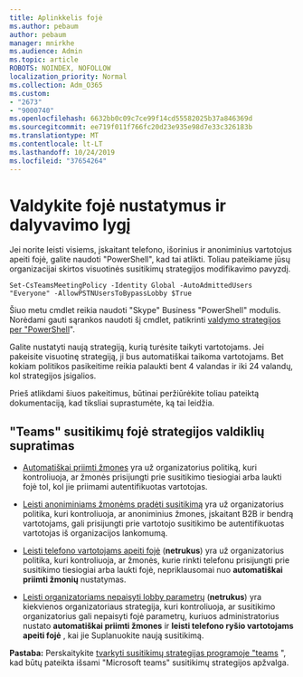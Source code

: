 ```yaml
---
title: Aplinkkelis fojė
ms.author: pebaum
author: pebaum
manager: mnirkhe
ms.audience: Admin
ms.topic: article
ROBOTS: NOINDEX, NOFOLLOW
localization_priority: Normal
ms.collection: Adm_O365
ms.custom:
- "2673"
- "9000740"
ms.openlocfilehash: 6632bb0c09c7ce99f14cd55582025b37a846369d
ms.sourcegitcommit: ee719f011f766fc20d23e935e98d7e33c326183b
ms.translationtype: MT
ms.contentlocale: lt-LT
ms.lasthandoff: 10/24/2019
ms.locfileid: "37654264"
---
```

# <a name="control-lobby-settings-and-level-of-participation"></a>Valdykite fojė nustatymus ir dalyvavimo lygį

Jei norite leisti visiems, įskaitant telefono, išorinius ir anoniminius vartotojus apeiti fojė, galite naudoti "PowerShell", kad tai atlikti. Toliau pateikiame jūsų organizacijai skirtos visuotinės susitikimų strategijos modifikavimo pavyzdį.

`Set-CsTeamsMeetingPolicy -Identity Global -AutoAdmittedUsers "Everyone" -AllowPSTNUsersToBypassLobby $True`

Šiuo metu cmdlet reikia naudoti "Skype" Business "PowerShell" modulis. Norėdami gauti sąrankos naudoti šį cmdlet, patikrinti [valdymo strategijos per "PowerShell](https://docs.microsoft.com/en-us/microsoftteams/teams-powershell-overview#managing-policies-via-powershell)".

Galite nustatyti naują strategiją, kurią turėsite taikyti vartotojams. Jei pakeisite visuotinę strategiją, ji bus automatiškai taikoma vartotojams. Bet kokiam politikos pasikeitime reikia palaukti bent 4 valandas ir iki 24 valandų, kol strategijos įsigalios.

Prieš atlikdami šiuos pakeitimus, būtinai peržiūrėkite toliau pateiktą dokumentaciją, kad tiksliai suprastumėte, ką tai leidžia.

## <a name="understanding-teams-meeting-lobby-policy-controls"></a>"Teams" susitikimų fojė strategijos valdiklių supratimas

- [Automatiškai priimti žmones](https://docs.microsoft.com/microsoftteams/meeting-policies-in-teams#automatically-admit-people) yra už organizatorius politiką, kuri kontroliuoja, ar žmonės prisijungti prie susitikimo tiesiogiai arba laukti fojė tol, kol jie priimami autentifikuotas vartotojas.

- [Leisti anoniminiams žmonėms pradėti susitikimą](https://docs.microsoft.com/microsoftteams/meeting-policies-in-teams#allow-anonymous-people-to-start-a-meeting) yra už organizatorius politika, kuri kontroliuoja, ar anoniminius žmones, įskaitant B2B ir bendrą vartotojams, gali prisijungti prie vartotojo susitikimo be autentifikuotas vartotojas iš organizacijos lankomumą.

- [Leisti telefono vartotojams apeiti fojė](https://docs.microsoft.com/en-us/microsoftteams/meeting-policies-in-teams#allow-dial-in-users-to-bypass-the-lobby-coming-soon) (**netrukus**) yra už organizatorius politika, kuri kontroliuoja, ar žmonės, kurie rinkti telefonu prisijungti prie susitikimo tiesiogiai arba laukti fojė, nepriklausomai nuo **automatiškai priimti žmonių** nustatymas.

- [Leisti organizatoriams nepaisyti lobby parametrų](https://docs.microsoft.com/microsoftteams/meeting-policies-in-teams#allow-organizers-to-override-lobby-settings-coming-soon) (**netrukus**) yra kiekvienos organizatoriaus strategija, kuri kontroliuoja, ar susitikimo organizatorius gali nepaisyti fojė parametrų, kuriuos administratorius nustato **automatiškai priimti žmones** ir **leisti telefono ryšio vartotojams apeiti fojė** , kai jie Suplanuokite naują susitikimą.

**Pastaba:** Perskaitykite [tvarkyti susitikimų strategijas programoje "teams](https://docs.microsoft.com/en-us/microsoftteams/meeting-policies-in-teams) ", kad būtų pateikta išsami "Microsoft teams" susitikimų strategijos apžvalga.
